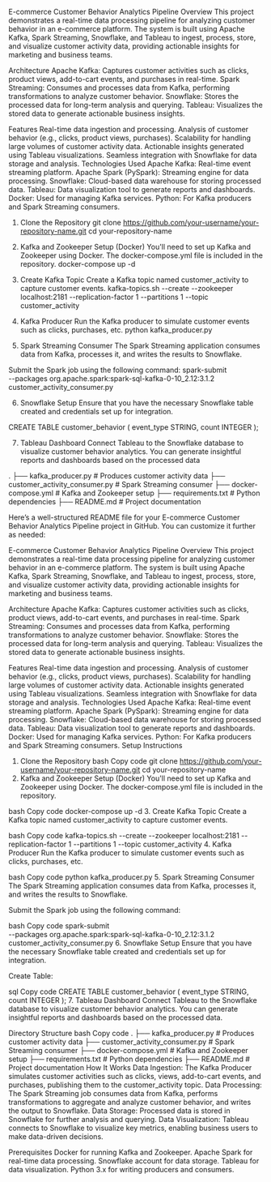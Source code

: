 E-commerce Customer Behavior Analytics Pipeline
Overview
This project demonstrates a real-time data processing pipeline for analyzing customer behavior in an e-commerce platform. The system is built using Apache Kafka, Spark Streaming, Snowflake, and Tableau to ingest, process, store, and visualize customer activity data, providing actionable insights for marketing and business teams.

Architecture
Apache Kafka: Captures customer activities such as clicks, product views, add-to-cart events, and purchases in real-time.
Spark Streaming: Consumes and processes data from Kafka, performing transformations to analyze customer behavior.
Snowflake: Stores the processed data for long-term analysis and querying.
Tableau: Visualizes the stored data to generate actionable business insights.

Features
Real-time data ingestion and processing.
Analysis of customer behavior (e.g., clicks, product views, purchases).
Scalability for handling large volumes of customer activity data.
Actionable insights generated using Tableau visualizations.
Seamless integration with Snowflake for data storage and analysis.
Technologies Used
Apache Kafka: Real-time event streaming platform.
Apache Spark (PySpark): Streaming engine for data processing.
Snowflake: Cloud-based data warehouse for storing processed data.
Tableau: Data visualization tool to generate reports and dashboards.
Docker: Used for managing Kafka services.
Python: For Kafka producers and Spark Streaming consumers.

1. Clone the Repository
   git clone https://github.com/your-username/your-repository-name.git
cd your-repository-name

2. Kafka and Zookeeper Setup (Docker)
You'll need to set up Kafka and Zookeeper using Docker. The docker-compose.yml file is included in the repository.
docker-compose up -d

3. Create Kafka Topic
Create a Kafka topic named customer_activity to capture customer events.
kafka-topics.sh --create --zookeeper localhost:2181 --replication-factor 1 --partitions 1 --topic customer_activity

4. Kafka Producer
Run the Kafka producer to simulate customer events such as clicks, purchases, etc.
python kafka_producer.py

5. Spark Streaming Consumer
The Spark Streaming application consumes data from Kafka, processes it, and writes the results to Snowflake.

Submit the Spark job using the following command:
spark-submit \
  --packages org.apache.spark:spark-sql-kafka-0-10_2.12:3.1.2 \
  customer_activity_consumer.py

6. Snowflake Setup
Ensure that you have the necessary Snowflake table created and credentials set up for integration.

CREATE TABLE customer_behavior (
  event_type STRING,
  count INTEGER
);

7. Tableau Dashboard
Connect Tableau to the Snowflake database to visualize customer behavior analytics. You can generate insightful reports and dashboards based on the processed data

.
├── kafka_producer.py               # Produces customer activity data
├── customer_activity_consumer.py   # Spark Streaming consumer
├── docker-compose.yml              # Kafka and Zookeeper setup
├── requirements.txt                # Python dependencies
├── README.md                       # Project documentation


Here’s a well-structured README file for your E-commerce Customer Behavior Analytics Pipeline project in GitHub. You can customize it further as needed:

E-commerce Customer Behavior Analytics Pipeline
Overview
This project demonstrates a real-time data processing pipeline for analyzing customer behavior in an e-commerce platform. The system is built using Apache Kafka, Spark Streaming, Snowflake, and Tableau to ingest, process, store, and visualize customer activity data, providing actionable insights for marketing and business teams.

Architecture
Apache Kafka: Captures customer activities such as clicks, product views, add-to-cart events, and purchases in real-time.
Spark Streaming: Consumes and processes data from Kafka, performing transformations to analyze customer behavior.
Snowflake: Stores the processed data for long-term analysis and querying.
Tableau: Visualizes the stored data to generate actionable business insights.

Features
Real-time data ingestion and processing.
Analysis of customer behavior (e.g., clicks, product views, purchases).
Scalability for handling large volumes of customer activity data.
Actionable insights generated using Tableau visualizations.
Seamless integration with Snowflake for data storage and analysis.
Technologies Used
Apache Kafka: Real-time event streaming platform.
Apache Spark (PySpark): Streaming engine for data processing.
Snowflake: Cloud-based data warehouse for storing processed data.
Tableau: Data visualization tool to generate reports and dashboards.
Docker: Used for managing Kafka services.
Python: For Kafka producers and Spark Streaming consumers.
Setup Instructions
1. Clone the Repository
bash
Copy code
git clone https://github.com/your-username/your-repository-name.git
cd your-repository-name
2. Kafka and Zookeeper Setup (Docker)
You'll need to set up Kafka and Zookeeper using Docker. The docker-compose.yml file is included in the repository.

bash
Copy code
docker-compose up -d
3. Create Kafka Topic
Create a Kafka topic named customer_activity to capture customer events.

bash
Copy code
kafka-topics.sh --create --zookeeper localhost:2181 --replication-factor 1 --partitions 1 --topic customer_activity
4. Kafka Producer
Run the Kafka producer to simulate customer events such as clicks, purchases, etc.

bash
Copy code
python kafka_producer.py
5. Spark Streaming Consumer
The Spark Streaming application consumes data from Kafka, processes it, and writes the results to Snowflake.

Submit the Spark job using the following command:

bash
Copy code
spark-submit \
  --packages org.apache.spark:spark-sql-kafka-0-10_2.12:3.1.2 \
  customer_activity_consumer.py
6. Snowflake Setup
Ensure that you have the necessary Snowflake table created and credentials set up for integration.

Create Table:

sql
Copy code
CREATE TABLE customer_behavior (
  event_type STRING,
  count INTEGER
);
7. Tableau Dashboard
Connect Tableau to the Snowflake database to visualize customer behavior analytics. You can generate insightful reports and dashboards based on the processed data.

Directory Structure
bash
Copy code
.
├── kafka_producer.py               # Produces customer activity data
├── customer_activity_consumer.py   # Spark Streaming consumer
├── docker-compose.yml              # Kafka and Zookeeper setup
├── requirements.txt                # Python dependencies
├── README.md                       # Project documentation
How It Works
Data Ingestion: The Kafka Producer simulates customer activities such as clicks, views, add-to-cart events, and purchases, publishing them to the customer_activity topic.
Data Processing: The Spark Streaming job consumes data from Kafka, performs transformations to aggregate and analyze customer behavior, and writes the output to Snowflake.
Data Storage: Processed data is stored in Snowflake for further analysis and querying.
Data Visualization: Tableau connects to Snowflake to visualize key metrics, enabling business users to make data-driven decisions.

Prerequisites
Docker for running Kafka and Zookeeper.
Apache Spark for real-time data processing.
Snowflake account for data storage.
Tableau for data visualization.
Python 3.x for writing producers and consumers.

